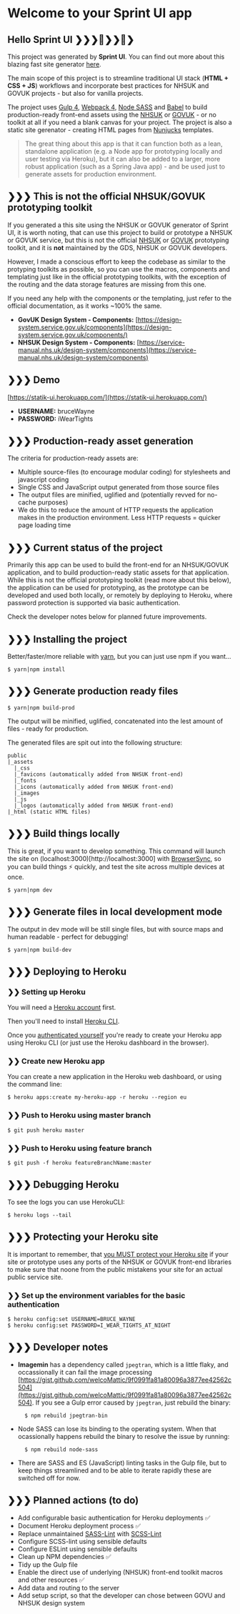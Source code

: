 # Welcome to your Sprint UI app

## Hello Sprint UI ❯❯❯👟❯❯👟❯

This project was generated by **Sprint UI**. You can find out more about this blazing fast site generator [here](https://www.npmjs.com/package/sprint-ui).

The main scope of this project is to streamline traditional UI stack (**HTML + CSS + JS**) workflows and incorporate best practices for NHSUK and GOVUK projects - but also for vanilla projects.

The project uses [Gulp 4](https://gulpjs.com/), [Webpack 4](https://webpack.js.org/), [Node SASS](https://github.com/sass/node-sass) and [Babel](https://babeljs.io/docs/en/) to build production-ready front-end assets using the [NHSUK](https://github.com/nhsuk/nhsuk-frontend) or [GOVUK](https://github.com/alphagov/govuk-frontend)  - or no toolkit at all if you need a blank canvas for your project. The project is also a static site gerenator - creating HTML pages from [Nunjucks](https://mozilla.github.io/nunjucks/templating.html) templates.

> The great thing about this app is that it can function both as a lean, standalone application (e.g. a Node app for prototyping locally and user testing via Heroku), but it can also be added to a larger, more robust application (such as a Spring Java app) - and be used just to generate assets for production environment.

## ❯❯❯ This is not the official NHSUK/GOVUK prototyping toolkit
If you generated a this site using the NHSUK or GOVUK generator of Sprint UI, it is worth noting, that can use this project to build or prototype a NHSUK or GOVUK service, but this is not the official [NHSUK](https://nhsuk-prototype-kit.azurewebsites.net/docs) or [GOVUK](https://govuk-prototype-kit.herokuapp.com/docs) prototyping toolkit, and it is <b>not</b> maintained by the GDS, NHSUK or GOVUK developers.

However, I made a conscious effort to keep the codebase as similar to the protyping toolkits as possible, so you can use the macros, components and templating just like in the official prototyping toolkits, with the exception of the routing and the data storage features are missing from this one.

If you need any help with the components or the templating, just refer to the official documentation, as it works ~100% the same.

- **GovUK Design System - Components:** [https://design-system.service.gov.uk/components](https://design-system.service.gov.uk/components/)
- **NHSUK Design System - Components:** [https://service-manual.nhs.uk/design-system/components](https://service-manual.nhs.uk/design-system/components)

## ❯❯❯ Demo 

[https://statik-ui.herokuapp.com/](https://statik-ui.herokuapp.com/)

- **USERNAME:** bruceWayne
- **PASSWORD:** iWearTights

## ❯❯❯ Production-ready asset generation

The criteria for production-ready assets are:
- Multiple source-files (to encourage modular coding) for stylesheets and javascript coding
- Single CSS and JavaScript output generated from those source files
- The output files are minified, uglified and (potentially revved for no-cache purposes)
- We do this to reduce the amount of HTTP requests the application makes in the production environment. Less HTTP requests = quicker page loading time

## ❯❯❯ Current status of the project

Primarily this app can be used to build the front-end for an NHSUK/GOVUK application, and to build production-ready static assets for that application. While this is not the official prototyping toolkit (read more about this below), the application can be used for prototyping, as the prototype can be developed and used both locally, or remotely by deploying to Heroku, where password protection is supported via basic authentication. 

Check the developer notes below for planned future improvements.

## ❯❯❯ Installing the project

Better/faster/more reliable with [yarn](https://yarnpkg.com), but you can just use npm if you want...

	$ yarn|npm install
	
## ❯❯❯ Generate production ready files

	$ yarn|npm build-prod
	
The output will be minified, uglified, concatenated into the lest amount of files - ready for production.
	
The generated files are spit out into the following structure:

	public
	|_assets
	  |_css
	  |_favicons (automatically added from NHSUK front-end)
	  |_fonts
	  |_icons (automatically added from NHSUK front-end)
	  |_images
	  |_js
	  |_logos (automatically added from NHSUK front-end)
  	|_html (static HTML files)

## ❯❯❯ Build things locally

This is great, if you want to develop something. This command will launch the site on (localhost:3000)[http://localhost:3000] with [BrowserSync](https://www.browsersync.io/docs), so you can build things ⚡ quickly, and test the site across multiple devices at once.

	$ yarn|npm dev
	
## ❯❯❯ Generate files in local development mode

The output in dev mode will be still single files, but with source maps and human readable - perfect for debugging!

	$ yarn|npm build-dev
	
## ❯❯❯ Deploying to Heroku

### ❯❯ Setting up Heroku

You will need a [Heroku account](https://www.heroku.com/) first.

Then you'll need to install [Heroku CLI](https://devcenter.heroku.com/articles/heroku-cli#download-and-install).

Once you [authenticated yourself](https://devcenter.heroku.com/articles/authentication) you're ready to create your Heroku app using Heroku CLI (or just use the Heroku dashboard in the browser).

### ❯❯ Create new Heroku app

You can create a new application in the Heroku web dashboard, or using the command line:

	$ heroku apps:create my-heroku-app -r heroku --region eu

### ❯❯ Push to Heroku using master branch

	$ git push heroku master

### ❯❯ Push to Heroku using feature branch

	$ git push -f heroku featureBranchName:master
	
## ❯❯❯ Debugging Heroku

To see the logs you can use HerokuCLI:

	$ heroku logs --tail
	
	
## ❯❯❯ Protecting your Heroku site

It is important to remember, that [you MUST protect your Heroku site](https://govuk-prototype-kit.herokuapp.com/docs/publishing-on-heroku#6-set-a-username-and-password) if your site or prototype uses any ports of the NHSUK or GOVUK front-end libraries to make sure that noone from the public mistakens your site for an actual public service site.

### ❯❯ Set up the environment variables for the basic authentication

	$ heroku config:set USERNAME=BRUCE_WAYNE
	$ heroku config:set PASSWORD=I_WEAR_TIGHTS_AT_NIGHT
	

## ❯❯❯ Developer notes
- **Imagemin** has a dependency called `jpegtran`, which is a little flaky, and occassionally it can fail the image processing [https://gist.github.com/welcoMattic/9f0991fa81a80096a3877ee42562c504](https://gist.github.com/welcoMattic/9f0991fa81a80096a3877ee42562c504).
If you see a Gulp error caused by `jpegtran`, just rebuild the binary:

		$ npm rebuild jpegtran-bin
		
- Node SASS can lose its binding to the operating system. When that ocassionally happens rebuild the binary to resolve the issue by running:

		$ npm rebuild node-sass
		
- There are SASS and ES (JavaScript) linting tasks in the Gulp file, but to keep things streamlined and to be able to iterate rapidly these are switched off for now.


## ❯❯❯ Planned actions (to do)

- Add configurable basic authentication for Heroku deployments ✅
- Document Heroku deployment process ✅
- Replace unmaintained [SASS-Lint](https://github.com/sasstools/sass-lint) with [SCSS-Lint](https://github.com/sds/scss-lint)
- Configure SCSS-lint using sensible defaults
- Configure ESLint using sensible defaults
- Clean up NPM dependencies ✅
- Tidy up the Gulp file
- Enable the direct use of underlying (NHSUK) front-end toolkit macros and other resources ✅
- Add data and routing to the server
- Add setup script, so that the developer can chose between GOVU and NHSUK design system